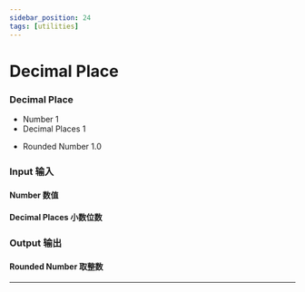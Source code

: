 ```yaml
---
sidebar_position: 24
tags: [utilities]
---
```


# Decimal Place



<div className="patch-container">
    <div className="patch processor">
        <h3>Decimal Place</h3>
        <ul className="inputs">
            <li>Number <span>1</span></li>
            <li>Decimal Places <span>1</span></li>
        </ul>
        <ul className="outputs">
            <li>Rounded Number <span>1.0</span></li>
        </ul>
    </div>
</div>

<div className="port-descriptions">
<div className="inputs">

### Input 输入

#### Number 数值

#### Decimal Places 小数位数

</div>
<div className="outputs">

### Output 输出

#### Rounded Number 取整数

</div>
</div>


------

